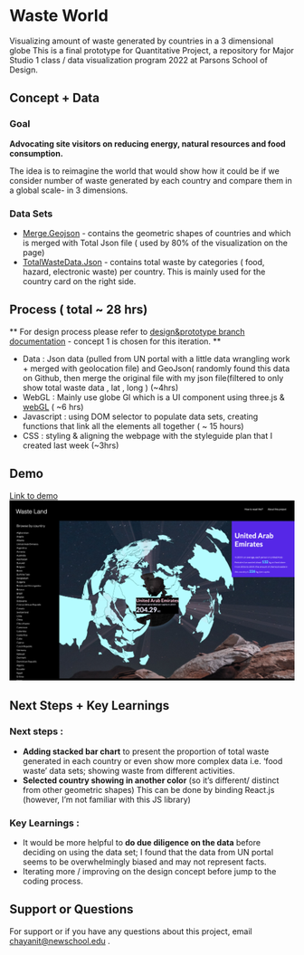 # Waste World
Visualizing amount of waste generated by countries in a 3 dimensional globe
This is a final prototype for Quantitative Project, a repository for Major Studio 1 class / data visualization program 2022 at Parsons School of Design.


## Concept + Data

### Goal 
**Advocating site visitors on reducing energy, natural resources and food consumption.**

The idea is to reimagine the world that would show how it could be if we consider number of waste generated by each country and compare them in a global scale- in 3 dimensions.

### Data Sets
- [Merge.Geojson](https://github.com/Chayanitoey/MajorStudio1/blob/FinalPrototype/Data/merge__test.geojson) - contains the geometric shapes of countries and which is merged with  Total Json file ( used by 80% of the visualization on the page) 
- [TotalWasteData.Json](https://github.com/Chayanitoey/MajorStudio1/blob/FinalPrototype/Data/TotalWastedata.json)  - contains total waste by categories ( food, hazard, electronic waste) per country. This is mainly used for the country card on the right side. 


## Process ( total ~ 28 hrs) 
** For design process please refer to [design&prototype branch documentation](https://github.com/Chayanitoey/MajorStudio1/tree/Design%26Prototype) - concept 1 is chosen for this iteration. ** 

- Data : Json data (pulled from UN portal with a little data wrangling work + merged with geolocation file)  and GeoJson( randomly found this data on Github, then merge the original file with my json file(filtered to only show total waste data , lat , long )  (~4hrs)
- WebGL  : Mainly use globe Gl which is a UI component using three.js & [webGL](https://globe.gl/)  ( ~6 hrs) 
- Javascript : using DOM selector to populate data sets, creating functions that link all the elements all together ( ~ 15 hours) 
- CSS : styling & aligning the webpage with the styleguide plan that I created last week (~3hrs)

## Demo
[Link to demo](https://chayanitoey.github.io/MajorStudio1/) 
![image](https://github.com/Chayanitoey/MajorStudio1/blob/FinalPrototype/Assets/ScreenShot.png)


## Next Steps + Key Learnings

### Next steps :

- **Adding stacked bar chart** to present the proportion of total waste generated in each country or even show more complex data i.e. ‘food waste’ data sets; showing waste from different activities.
- **Selected country showing in another color** (so it’s different/ distinct from other geometric shapes) This can be done by binding React.js (however, I’m not familiar with this JS library) 

### Key Learnings :

- It would be more helpful to **do due diligence on the data** before deciding on using the data set; I found that the data from UN portal seems to be overwhelmingly biased and may not represent facts. 
- Iterating more / improving  on the design concept before jump to the coding process. 


## Support or Questions

For support or if you have any questions about this project, email chayanit@newschool.edu .


